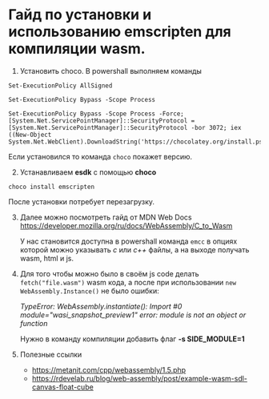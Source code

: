 # Гайд по установки и использованию emscripten для компиляции wasm.

1. Установить choco. В powershall выполняем команды
```
Set-ExecutionPolicy AllSigned
```

```
Set-ExecutionPolicy Bypass -Scope Process
```

```
Set-ExecutionPolicy Bypass -Scope Process -Force; [System.Net.ServicePointManager]::SecurityProtocol = [System.Net.ServicePointManager]::SecurityProtocol -bor 3072; iex ((New-Object System.Net.WebClient).DownloadString('https://chocolatey.org/install.ps1'))
```
Если установился то команда `choco` покажет версию.

2. Устанавливаем **esdk** c помощью **choco**
```
choco install emscripten
```
После установки потребует перезагрузку. 

3. Далее можно посмотреть гайд от MDN Web Docs https://developer.mozilla.org/ru/docs/WebAssembly/C_to_Wasm

	У нас становится доступна в powershall команда `emcc` в опциях которой можно указывать *с* или  *с++* файлы, а на выходе получать wasm, html и js.

4. Для того чтобы можно было в своём js code делать `fetch("file.wasm")` wasm кода, а после при использовании `new WebAssembly.Instance()` не было ошибки:

	*TypeError: WebAssembly.instantiate(): Import #0 module="wasi_snapshot_preview1" error: module is not an object or function*

	Нужно в команду компиляции добавить флаг **-s SIDE_MODULE=1**


5. Полезные ссылки 
	- https://metanit.com/cpp/webassembly/1.5.php
	- https://rdevelab.ru/blog/web-assembly/post/example-wasm-sdl-canvas-float-cube


